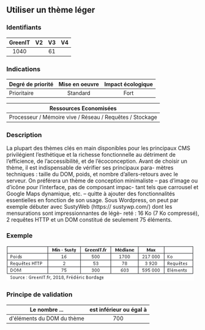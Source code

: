 ## Utiliser un thème léger

### Identifiants

| GreenIT |  V2  |  V3  |  V4  |
|:-------:|:----:|:----:|:----:|
|   1040   |   | 61  |      |

### Indications

| Degré de priorité |      Mise en oeuvre       |  Impact écologique    | 
|-------------------|:-------------------------:|:---------------------:|
| Prioritaire       |  Standard                 | Fort                  | 


|Ressources Economisées                                      |
|:----------------------------------------------------------:|
| Processeur / Mémoire vive / Réseau / Requêtes / Stockage |

### Description

La plupart des thèmes clés en main disponibles pour les principaux CMS privilégient l’esthétique et la richesse fonctionnelle au détriment de l’efficience, de l’accessibilité, et de l’écoconception. Avant de choisir un thème, il est indispensable de vérifier ses principaux para- mètres techniques : taille du DOM, poids, et nombre d’allers-retours avec le serveur. On préférera un thème de conception minimaliste
– pas d’image ou d’icône pour l’interface, pas de composant impac- tant tels que carrousel et Google Maps dynamique, etc. – quitte à ajouter des fonctionnalités essentielles en fonction de son usage. Sous Wordpress, on peut par exemple débuter avec SustyWeb (https:// sustywp.com/) dont les mensurations sont impressionnantes de légè- reté : 16 Ko (7 Ko compressé), 2 requêtes HTTP et un DOM constitué de seulement 75 éléments.

### Exemple

![img_2.png](img_2.png)

### Principe de validation

| Le nombre ...     | est inférieur ou égal à   |  
|-------------------|:-------------------------:|
| d'éléments du DOM du thème  | 700  |

